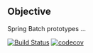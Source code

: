 ## Objective

Spring Batch prototypes ...

[![Build Status](https://travis-ci.com/jamesrwoodruff/SpringBatchPrototypes.svg?branch=master)](https://travis-ci.com/jamesrwoodruff/SpringBatchPrototypes)
[![codecov](https://codecov.io/gh/jamesrwoodruff/SpringBatchPrototypes/branch/master/graph/badge.svg)](https://codecov.io/gh/jamesrwoodruff/SpringBatchPrototypes)
